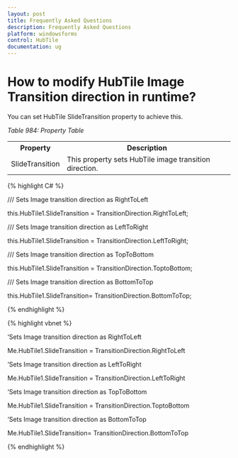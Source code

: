 ```yaml
---
layout: post
title: Frequently Asked Questions
description: Frequently Asked Questions
platform: windowsforms
control: HubTile
documentation: ug
--- 
```



# How to modify HubTile Image Transition direction in runtime?

You can set HubTile SlideTransition property to achieve this.

_Table 984: Property Table_

<Table>
<tr>
<th>Property</th>
<th>Description</th>
</tr>
<tr>
<td>SlideTransition</td>
<td>This property sets HubTile image transition direction.</td>
</tr>
</Table>


{% highlight C# %} 

 

/// Sets Image transition direction as RightToLeft

this.HubTile1.SlideTransition = TransitionDirection.RightToLeft;

 

/// Sets Image transition direction as LeftToRight

this.HubTile1.SlideTransition = TransitionDirection.LeftToRight;

 

/// Sets Image transition direction as TopToBottom

this.HubTile1.SlideTransition = TransitionDirection.ToptoBottom;

 

/// Sets Image transition direction as BottomToTop

this.HubTile1.SlideTransition= TransitionDirection.BottomToTop;

  {% endhighlight %}


{% highlight vbnet %} 

 

‘Sets Image transition direction as RightToLeft

Me.HubTile1.SlideTransition = TransitionDirection.RightToLeft

 

‘Sets Image transition direction as LeftToRight

Me.HubTile1.SlideTransition = TransitionDirection.LeftToRight

 

‘Sets Image transition direction as TopToBottom

Me.HubTile1.SlideTransition = TransitionDirection.ToptoBottom

 

‘Sets Image transition direction as BottomToTop

Me.HubTile1.SlideTransition= TransitionDirection.BottomToTop

 {% endhighlight %}
